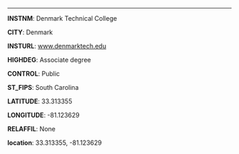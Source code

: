 
---
**INSTNM**: Denmark Technical College

**CITY**: Denmark

**INSTURL**: www.denmarktech.edu

**HIGHDEG**: Associate degree

**CONTROL**: Public

**ST_FIPS**: South Carolina

**LATITUDE**: 33.313355

**LONGITUDE**: -81.123629

**RELAFFIL**: None

**location**: 33.313355, -81.123629